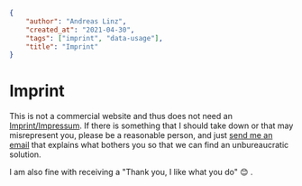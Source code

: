 ```json
{
    "author": "Andreas Linz",
    "created_at": "2021-04-30",
    "tags": ["imprint", "data-usage"],
    "title": "Imprint"
}
```

# Imprint

This is not a commercial website and thus does not need an [Imprint/Impressum](https://allaboutberlin.com/guides/website-compliance-germany#impressum).  If there is something that I should take down or that may misrepresent you, please be a reasonable person, and just [send me an email](mailto:mail@andreas-linz.de) that explains what bothers you so that we can find an unbureaucratic solution.

I am also fine with receiving a "Thank you, I like what you do" :blush: .